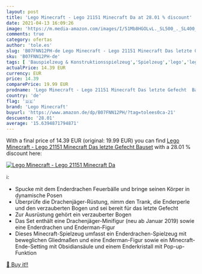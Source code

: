 ```yaml
---
layout: post
title: 'Lego Minecraft - Lego 21151 Minecraft Da at 28.01 % discount'
date: 2021-04-13 16:09:26
image: 'https://m.media-amazon.com/images/I/51Mb8HGOLvL._SL500_._SL400_.jpg'
comments: true
category: ofertas
author: 'tole.es'
slug: 'B07FNN12PH-de Lego Minecraft - Lego 21151 Minecraft Das letzte Gefecht...'
sku: 'B07FNN12PH-de'
tags: [ 'Bauspielzeug & Konstruktionsspielzeug','Spielzeug','lego','lego minecraft', ]
actualPrice: 14.39 EUR
currency: EUR
price: 14.39
comparePrice: 19.99 EUR
prodname: 'Lego Minecraft - Lego 21151 Minecraft Das letzte Gefecht  Bauset'
country: 'de'
flag: '🇩🇪'
brand: 'Lego Minecraft'
buyurl: 'https://www.amazon.de/dp/B07FNN12PH/?tag=tolees0ca-21'
descuento: '28.01'
average: '15.6394871794871'
---
```


With a final price of 14.39 EUR (original: 19.99 EUR) you can find [Lego Minecraft - Lego 21151 Minecraft Das letzte Gefecht  Bauset](https://www.amazon.de/dp/B07FNN12PH/?tag=tolees0ca-21) with a  28.01 % discount here:

[![Lego Minecraft - Lego 21151 Minecraft Da](https://m.media-amazon.com/images/I/51Mb8HGOLvL._SL500_._SL400_.jpg)](https://www.amazon.de/dp/B07FNN12PH/?tag=tolees0ca-21)

ℹ️:

- Spucke mit dem Enderdrachen Feuerbälle und bringe seinen Körper in dynamische Posen
- Überprüfe die Drachenjäger-Rüstung, nimm den Trank, die Enderperle und den verzauberten Bogen und sei bereit für das letzte Gefecht
- Zur Ausrüstung gehört ein verzauberter Bogen
- Das Set enthält eine Drachenjäger-Minifigur (neu ab Januar 2019) sowie eine Enderdrachen und Enderman-Figur
- Dieses Minecraft-Spielzeug umfasst ein Enderdrachen-Spielzeug mit beweglichen Gliedmaßen und eine Enderman-Figur sowie ein Minecraft-Ende-Setting mit Obsidiansäule und einem Enderkristall mit Pop-up-Funktion

[🛒 Buy it!!](https://www.amazon.de/dp/B07FNN12PH/?tag=tolees0ca-21)
